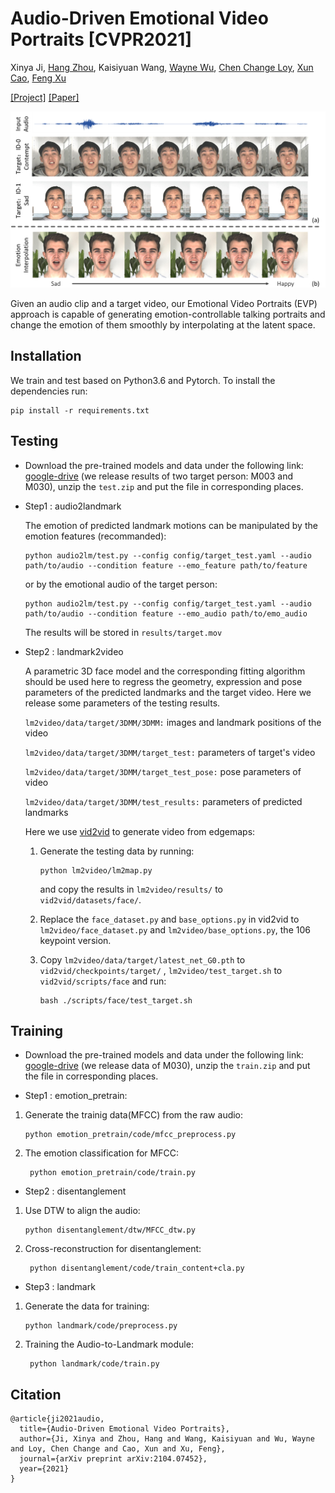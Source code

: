 # Audio-Driven Emotional Video Portraits [CVPR2021]

Xinya Ji, [Hang Zhou](https://hangz-nju-cuhk.github.io/), Kaisiyuan Wang, [Wayne Wu](http://wywu.github.io/), [Chen Change Loy](http://personal.ie.cuhk.edu.hk/~ccloy/), [Xun Cao](https://cite.nju.edu.cn/People/Faculty/20190621/i5054.html), [Feng Xu](http://xufeng.site/)

[[Project]](https://jixinya.github.io/projects/evp/)    [[Paper]](https://arxiv.org/abs/2104.07452) 

![visualization](demo/Fig1.png)

Given an audio clip and a target video, our Emotional Video Portraits (EVP) approach is capable of generating emotion-controllable talking portraits and change the emotion of them smoothly by interpolating at the latent space.

## Installation

We train and test based on Python3.6 and Pytorch. To install the dependencies run:

```
pip install -r requirements.txt
```

## Testing

- Download the pre-trained models and data under the following link: [google-drive](https://drive.google.com/file/d/1QQeE8ahQC_ErPBzTc6Kx5pzOAWcRoNs4/view?usp=sharing) (we release results of two target person: M003 and M030), unzip the `test.zip` and put the file in corresponding places.

- Step1 : audio2landmark
  
  The emotion of  predicted landmark motions can be manipulated by the emotion features (recommanded):
  
  ```
  python audio2lm/test.py --config config/target_test.yaml --audio path/to/audio --condition feature --emo_feature path/to/feature
  ```
  
  or by the emotional audio of the target person:
  
  ```
  python audio2lm/test.py --config config/target_test.yaml --audio path/to/audio --condition feature --emo_audio path/to/emo_audio
  ```
  
  The results will be stored in `results/target.mov`

- Step2 : landmark2video
  
  A parametric 3D face model and the corresponding fitting algorithm should be used here to regress the geometry, expression and pose parameters of the predicted landmarks and the target video. Here we release some parameters of the testing results.
  
   `lm2video/data/target/3DMM/3DMM:`  images and landmark positions of the video
  
   `lm2video/data/target/3DMM/target_test:` parameters of target's video
  
   `lm2video/data/target/3DMM/target_test_pose:` pose parameters of video
  
   `lm2video/data/target/3DMM/test_results:` parameters of predicted landmarks
  
  Here we use [vid2vid](https://github.com/NVIDIA/vid2vid) to generate video from edgemaps:
  
  1. Generate the testing data by running:
     
     ```
     python lm2video/lm2map.py
     ```
     
     and copy the results in `lm2video/results/` to `vid2vid/datasets/face/`.
  
  2. Replace the `face_dataset.py` and `base_options.py` in vid2vid to `lm2video/face_dataset.py` and  `lm2video/base_options.py`, the 106 keypoint version.
  
  3. Copy `lm2video/data/target/latest_net_G0.pth` to `vid2vid/checkpoints/target/` , `lm2video/test_target.sh` to `vid2vid/scripts/face` and run:
     
     ```
     bash ./scripts/face/test_target.sh
     ```

## Training

- Download the pre-trained models and data under the following link: [google-drive](https://drive.google.com/file/d/1OjFo6oRu-PIlZIl-6zPfnD_x4TW1iZ-3/view?usp=sharing) (we release data of M030), unzip the `train.zip` and put the file in corresponding places.

- Step1 : emotion_pretrain:

 1. Generate the trainig data(MFCC) from the raw audio:
 
     ```
     python emotion_pretrain/code/mfcc_preprocess.py
     ```
     
 2. The emotion classification for MFCC:
   
    ```
     python emotion_pretrain/code/train.py
     ```

- Step2 : disentanglement
  
 1. Use DTW to align the audio:
 
     ```
     python disentanglement/dtw/MFCC_dtw.py
     ```
     
 2. Cross-reconstruction for disentanglement:
   
    ```
     python disentanglement/code/train_content+cla.py
     ```
     
- Step3 : landmark

 1. Generate the data for training:
 
     ```
     python landmark/code/preprocess.py
     ```
     
 2. Training the Audio-to-Landmark module:
   
    ```
     python landmark/code/train.py
     ```

## Citation

```
@article{ji2021audio,
  title={Audio-Driven Emotional Video Portraits},
  author={Ji, Xinya and Zhou, Hang and Wang, Kaisiyuan and Wu, Wayne and Loy, Chen Change and Cao, Xun and Xu, Feng},
  journal={arXiv preprint arXiv:2104.07452},
  year={2021}
}
```
